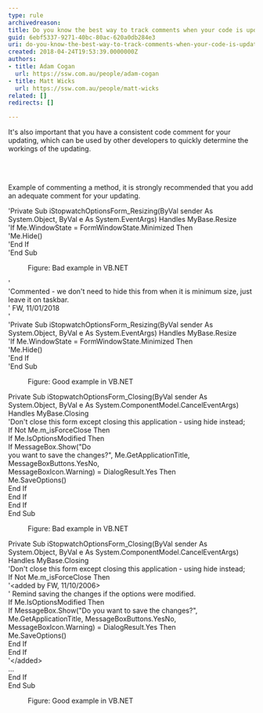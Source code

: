 ```yaml
---
type: rule
archivedreason: 
title: Do you know the best way to track comments when your code is updated?
guid: 6ebf5337-9271-40bc-80ac-620a0db284e3
uri: do-you-know-the-best-way-to-track-comments-when-your-code-is-updated
created: 2018-04-24T19:53:39.0000000Z
authors:
- title: Adam Cogan
  url: https://ssw.com.au/people/adam-cogan
- title: Matt Wicks
  url: https://ssw.com.au/people/matt-wicks
related: []
redirects: []

---
```



<p class="ssw15-rteElement-P">​​​​It's also important that you have a consistent code comment for your updating, which can be used by other developers to quickly determine the workings of the updating.​​<br></p>
<br><excerpt class='endintro'></excerpt><br>
<p class="ssw15-rteElement-P">Example of commenting a method, it is strongly recommended that you add an adequate comment for your updating. <br></p><p class="ssw15-rteElement-CodeArea">'Private Sub iStopwatchOptionsForm_Resizing(ByVal sender As System.Object, ByVal e As System.EventArgs) Handles MyBase.Resize<br>'If Me.WindowState = FormWindowState.Minimized Then<br>'Me.Hide()<br>'End If<br>'End Sub<br></p><dd class="ssw15-rteElement-FigureBad">Figure&#58; Bad example in VB.NET<br></dd><p class="ssw15-rteElement-CodeArea">'<br>'Commented - we don't need to hide this from when it is minimum size, just leave it on taskbar.<br>' FW, 11/01/2018<br>'<br>'Private Sub iStopwatchOptionsForm_Resizing(ByVal sender As System.Object, ByVal e As System.EventArgs) Handles MyBase.Resize<br>'If Me.WindowState = FormWindowState.Minimized Then<br>'Me.Hide()<br>'End If<br>'End Sub</p><dd class="ssw15-rteElement-FigureGood"> Figure&#58; Good example in VB.NET<br></dd><p class="ssw15-rteElement-CodeArea">Private Sub iStopwatchOptionsForm_Closing(ByVal sender As System.Object, ByVal e As System.ComponentModel.CancelEventArgs) Handles MyBase.Closing<br>'Don't close this form except closing this application - using hide instead;<br>If Not Me.m_isForceClose Then<br>If Me.IsOptionsModified Then<br>If MessageBox.Show(&quot;Do<br>you want to save the changes?&quot;, Me.GetApplicationTitle, MessageBoxButtons.YesNo,<br>MessageBoxIcon.Warning) = DialogResult.Yes Then<br>Me.SaveOptions()<br>End If<br>End If<br>End If<br>End Sub</p><dd class="ssw15-rteElement-FigureBad"> Figure&#58; Bad example in VB.NET<br></dd><p class="ssw15-rteElement-CodeArea">  Private Sub iStopwatchOptionsForm_Closing(ByVal sender As System.Object, ByVal e As System.ComponentModel.CancelEventArgs) Handles MyBase.Closing<br>'Don't close this form except closing this application - using hide instead; <br>If Not Me.m_isForceClose Then<br>'&lt;added by FW, 11/10/2006&gt;<br>' Remind saving the changes if the options were modified.<br>If Me.IsOptionsModified Then<br>If MessageBox.Show(&quot;Do you want to save the changes?&quot;, Me.GetApplicationTitle, MessageBoxButtons.YesNo, MessageBoxIcon.Warning) = DialogResult.Yes Then<br>Me.SaveOptions()<br>End If<br>End If <br>'&lt;/added&gt;<br>...<br>End If<br>End Sub</p><dd class="ssw15-rteElement-FigureGood"> Figure&#58; Good example in VB.NET ​<br></dd>



